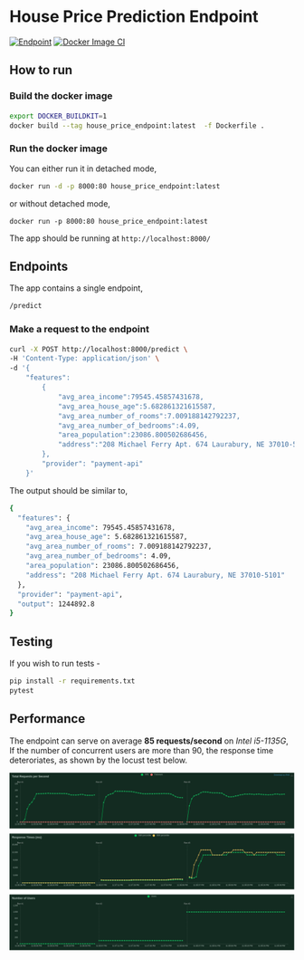 # House Price Prediction Endpoint

[![Endpoint](https://github.com/anirbanpranto/house-price-endpoint/actions/workflows/python-app.yml/badge.svg)](https://github.com/anirbanpranto/house-price-endpoint/actions/workflows/python-app.yml)
[![Docker Image CI](https://github.com/anirbanpranto/house-price-endpoint/actions/workflows/docker-image.yml/badge.svg)](https://github.com/anirbanpranto/house-price-endpoint/actions/workflows/docker-image.yml)

## How to run

### Build the docker image

```bash
export DOCKER_BUILDKIT=1
docker build --tag house_price_endpoint:latest  -f Dockerfile .
```

### Run the docker image

You can either run it in detached mode,

```bash
docker run -d -p 8000:80 house_price_endpoint:latest
```

or without detached mode,

```
docker run -p 8000:80 house_price_endpoint:latest
```

The app should be running at `http://localhost:8000/`

## Endpoints

The app contains a single endpoint,

```bash
/predict
```

### Make a request to the endpoint

```bash
curl -X POST http://localhost:8000/predict \
-H 'Content-Type: application/json' \
-d '{
    "features":
        {
            "avg_area_income":79545.45857431678,
            "avg_area_house_age":5.682861321615587,
            "avg_area_number_of_rooms":7.009188142792237,
            "avg_area_number_of_bedrooms":4.09,
            "area_population":23086.800502686456,
            "address":"208 Michael Ferry Apt. 674 Laurabury, NE 37010-5101"
        },
        "provider": "payment-api"
    }'
```

The output should be similar to,

```bash
{
  "features": {
    "avg_area_income": 79545.45857431678,
    "avg_area_house_age": 5.682861321615587,
    "avg_area_number_of_rooms": 7.009188142792237,
    "avg_area_number_of_bedrooms": 4.09,
    "area_population": 23086.800502686456,
    "address": "208 Michael Ferry Apt. 674 Laurabury, NE 37010-5101"
  },
  "provider": "payment-api",
  "output": 1244892.8
}
```

## Testing

If you wish to run tests -

```bash
pip install -r requirements.txt
pytest
```

## Performance

The endpoint can serve on average **85 requests/second** on _Intel i5-1135G_, If the number of concurrent users are more than 90, the response time deteroriates, as shown by the locust test below.

![Locust](https://github.com/anirbanpranto/house-price-endpoint/blob/master/total_requests_per_second_1694273708.png)
